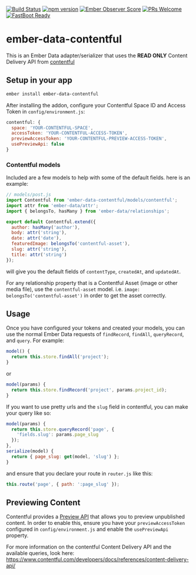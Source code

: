 [![Build Status](https://travis-ci.org/davidpett/ember-data-contentful.svg?branch=master)](https://travis-ci.org/davidpett/ember-data-contentful)
[![npm version](https://badge.fury.io/js/ember-data-contentful.svg)](https://badge.fury.io/js/ember-data-contentful)
[![Ember Observer Score](http://emberobserver.com/badges/ember-data-contentful.svg)](http://emberobserver.com/addons/ember-data-contentful)
[![PRs Welcome](https://img.shields.io/badge/PRs-welcome-brightgreen.svg)](http://makeapullrequest.com)
[![FastBoot Ready](https://img.shields.io/badge/FastBoot-ready-brightgreen.svg)](http://ember-fastboot.com)
# ember-data-contentful

This is an Ember Data adapter/serializer that uses the **READ ONLY** Content Delivery API from [contentful](http://contentful.com)

## Setup in your app
```sh
ember install ember-data-contentful
```

After installing the addon, configure your Contentful Space ID and Access Token in `config/environment.js`:
```js
contentful: {
  space: 'YOUR-CONTENTFUL-SPACE',
  accessToken: 'YOUR-CONTENTFUL-ACCESS-TOKEN',
  previewAccessToken: 'YOUR-CONTENTFUL-PREVIEW-ACCESS-TOKEN',
  usePreviewApi: false
}
```

### Contentful models
Included are a few models to help with some of the default fields. here is an example:

```js
// models/post.js
import Contentful from 'ember-data-contentful/models/contentful';
import attr from 'ember-data/attr';
import { belongsTo, hasMany } from 'ember-data/relationships';

export default Contentful.extend({
  author: hasMany('author'),
  body: attr('string'),
  date: attr('date'),
  featuredImage: belongsTo('contentful-asset'),
  slug: attr('string'),
  title: attr('string')
});
```
will give you the default fields of `contentType`, `createdAt`, and `updatedAt`.

For any relationship property that is a Contentful Asset (image or other media file), use the `contentful-asset` model. i.e. `image: belongsTo('contentful-asset')` in order to get the asset correctly.

## Usage
Once you have configured your tokens and created your models, you can use the normal Ember Data requests of `findRecord`, `findAll`, `queryRecord`, and `query`. For example:
```js
model() {
  return this.store.findAll('project');
}
```
or
```js
model(params) {
  return this.store.findRecord('project', params.project_id);
}
```

If you want to use pretty urls and the `slug` field in contentful, you can make your query like so:
```js
model(params) {
  return this.store.queryRecord('page', {
    'fields.slug': params.page_slug
  });
},
serialize(model) {
  return { page_slug: get(model, 'slug') };
}
```
and ensure that you declare your route in `router.js` like this:
```js
this.route('page', { path: ':page_slug' });
```

## Previewing Content
Contentful provides a [Preview API](https://www.contentful.com/developers/docs/references/content-preview-api/) that allows you to preview unpublished content. In order to enable this, ensure you have your `previewAccessToken` configured in `config/environment.js` and enable the `usePreviewApi` property.

For more information on the contentful Content Delivery API and the available queries, look here: https://www.contentful.com/developers/docs/references/content-delivery-api/
